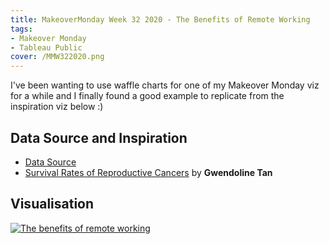 ```yaml
---
title: MakeoverMonday Week 32 2020 - The Benefits of Remote Working
tags: 
- Makeover Monday
- Tableau Public
cover: /MMW322020.png
---
```


I've been wanting to use waffle charts for one of my Makeover Monday viz for a while and I finally found a good example to replicate from the inspiration viz below :)

## Data Source and Inspiration
* [Data Source](https://lp.buffer.com/state-of-remote-work-2020)
* [Survival Rates of Reproductive Cancers](https://public.tableau.com/app/profile/gwennisme/viz/ReproductiveCancers/Dashboardv2) by **Gwendoline Tan**

## Visualisation
<div class='tableauPlaceholder' id='viz1635920971595' style='position: relative'><noscript><a href='#'>
    <img alt='The benefits of remote working ' src='https:&#47;&#47;public.tableau.com&#47;static&#47;images&#47;Ma&#47;MakeoverMondayW322020-TheBenefitsofRemoteWorking&#47;TheBenefitsofRemoteWorking&#47;1_rss.png' style='border: none' />
</a>
</noscript>
<object class='tableauViz'  style='display:none;'>
    <param name='host_url' value='https%3A%2F%2Fpublic.tableau.com%2F' /> 
    <param name='embed_code_version' value='3' /> 
    <param name='site_root' value='' />
    <param name='name' value='MakeoverMondayW322020-TheBenefitsofRemoteWorking&#47;TheBenefitsofRemoteWorking' />
    <param name='tabs' value='no' />
    <param name='toolbar' value='no' />
    <param name='device' value='desktop' />
    <param name='display_count' value='yes' />
    <param name='language' value='en-GB' />
    <param name="dataDetails" value="no" />
    <param name="alerts" value="no" />
    <param name="showShareOptions" value="false" />
    <param name="subscriptions" value="no" />
    
</object>
</div>                
<script type='text/javascript'>                    
    var divElement = document.getElementById('viz1635920971595');                    
    var vizElement = divElement.getElementsByTagName('object')[0];                    
    if ( divElement.offsetWidth > 800 ) { vizElement.style.width='800px';vizElement.style.height='627px';} 
    else if ( divElement.offsetWidth > 500 ) { vizElement.style.width='800px';vizElement.style.height='627px';} 
    else { vizElement.style.width='100%';vizElement.style.height='1727px';}                     
    var scriptElement = document.createElement('script');                    
    scriptElement.src = 'https://public.tableau.com/javascripts/api/viz_v1.js';                    
    vizElement.parentNode.insertBefore(scriptElement, vizElement);                
</script>